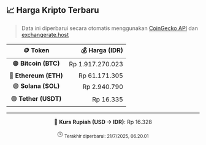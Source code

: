

<!-- HARGA_KRIPTO -->
## 📈 Harga Kripto Terbaru

> Data ini diperbarui secara otomatis menggunakan [CoinGecko API](https://www.coingecko.com/) dan [exchangerate.host](https://exchangerate.host/)

<div align="center">

| 🪙 Token | 💰 Harga (IDR) |
|:------:|---------------:|
| 🟠 **Bitcoin (BTC)**   | Rp 1.917.270.023 |
| 🔵 **Ethereum (ETH)**  | Rp 61.171.305 |
| 🟣 **Solana (SOL)**    | Rp 2.940.790 |
| 🟢 **Tether (USDT)**   | Rp 16.335 |

---

💱 **Kurs Rupiah (USD → IDR)**: Rp 16.328

🕒 <sub>Terakhir diperbarui: 21/7/2025, 06.20.01</sub>

</div>
<!-- /HARGA_KRIPTO -->